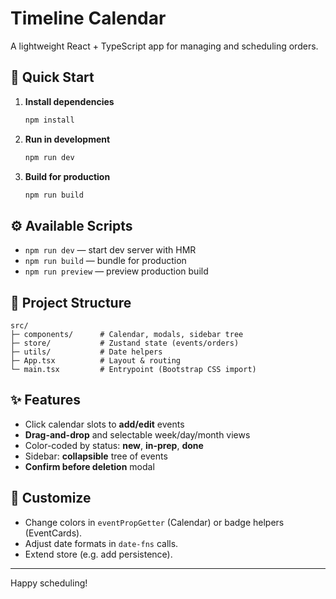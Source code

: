 # Timeline Calendar

A lightweight React + TypeScript app for managing and scheduling orders.

## 🚀 Quick Start

1. **Install dependencies**
   ```bash
   npm install
   ```
2. **Run in development**
   ```bash
   npm run dev
   ```
3. **Build for production**
   ```bash
   npm run build
   ```

## ⚙️ Available Scripts

- `npm run dev` — start dev server with HMR
- `npm run build` — bundle for production
- `npm run preview` — preview production build

## 📁 Project Structure

```
src/
├─ components/      # Calendar, modals, sidebar tree
├─ store/           # Zustand state (events/orders)
├─ utils/           # Date helpers
├─ App.tsx          # Layout & routing
└─ main.tsx         # Entrypoint (Bootstrap CSS import)
```

## ✨ Features

- Click calendar slots to **add/edit** events
- **Drag-and-drop** and selectable week/day/month views
- Color-coded by status: **new**, **in-prep**, **done**
- Sidebar: **collapsible** tree of events
- **Confirm before deletion** modal

## 📌 Customize

- Change colors in `eventPropGetter` (Calendar) or badge helpers (EventCards).
- Adjust date formats in `date-fns` calls.
- Extend store (e.g. add persistence).

---

Happy scheduling!

